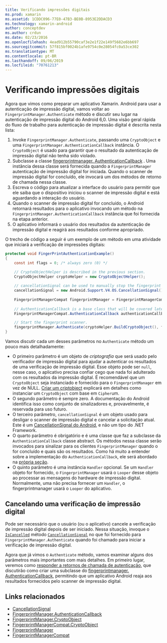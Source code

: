 ```yaml
---
title: Verificando impressões digitais
ms.prod: xamarin
ms.assetid: 1CDDC096-77E0-47B3-BE0B-8953E2DDACD3
ms.technology: xamarin-android
author: conceptdev
ms.author: crdun
ms.date: 02/23/2016
ms.openlocfilehash: 4ead912b55790caf3e2e1f22e149f5682e6bb697
ms.sourcegitcommit: 57f815bf0024b1afe9754c0e28054fc0a53ce302
ms.translationtype: MT
ms.contentlocale: pt-BR
ms.lasthandoff: 09/06/2019
ms.locfileid: "70761213"
---
```

# <a name="scanning-for-fingerprints"></a>Verificando impressões digitais

Agora que vimos como preparar um aplicativo Xamarin. Android para usar a autenticação de impressão digital, vamos voltar ao `FingerprintManager.Authenticate` método e discutir seu lugar na autenticação de impressão digital do Android 6,0. Uma visão geral rápida do fluxo de trabalho para autenticação de impressão digital é descrita nesta lista:

1. Invoke `FingerprintManager.Authenticate`, passando uma `CryptoObject` e uma `FingerprintManager.AuthenticationCallback` instância. O `CryptoObject` é usado para garantir que o resultado da autenticação de impressão digital não tenha sido violado. 
2. Subclasse a classe [fingerprintmanager. AuthenticationCallback](https://developer.android.com/reference/android/hardware/fingerprint/FingerprintManager.AuthenticationCallback.html) . Uma instância dessa classe será fornecida quando a `FingerprintManager` autenticação de impressão digital for iniciada. Quando o scanner de impressão digital for concluído, ele invocará um dos métodos de retorno de chamada nessa classe.
3. Escreva o código para atualizar a interface do usuário para permitir que ele saiba que o dispositivo iniciou o scanner de impressão digital e está aguardando a interação do usuário. 
4. Quando o scanner de impressão digital for concluído, o Android retornará resultados para o aplicativo invocando um método na `FingerprintManager.AuthenticationCallback` instância que foi fornecida na etapa anterior.
5. O aplicativo informará o usuário dos resultados da autenticação de impressão digital e reagirá aos resultados conforme apropriado. 

O trecho de código a seguir é um exemplo de um método em uma atividade que iniciará a verificação de impressões digitais:

```csharp
protected void FingerPrintAuthenticationExample()
{
    const int flags = 0; /* always zero (0) */

    // CryptoObjectHelper is described in the previous section.
    CryptoObjectHelper cryptoHelper = new CryptoObjectHelper();    
    
    // cancellationSignal can be used to manually stop the fingerprint scanner. 
    cancellationSignal = new Android.Support.V4.OS.CancellationSignal();
    
    FingerprintManagerCompat fingerprintManager = FingerprintManagerCompat.From(this);
    
    // AuthenticationCallback is a base class that will be covered later on in this guide.
    FingerprintManagerCompat.AuthenticationCallback authenticationCallback = new MyAuthCallbackSample(this);

    // Start the fingerprint scanner.
    fingerprintManager.Authenticate(cryptoHelper.BuildCryptoObject(), flags, cancellationSignal, authenticationCallback, null);
}
```

Vamos discutir cada um desses parâmetros no `Authenticate` método um pouco mais detalhadamente:

- O primeiro parâmetro é um objeto de _criptografia_ que será usado pelo verificador de impressão digital para ajudar a autenticar os resultados de uma verificação de impressão digital. Esse objeto pode ser `null`, nesse caso, o aplicativo precisa confiar cego que nada foi adulterado com os resultados da impressão digital. É recomendável que um `CryptoObject` seja instanciado e fornecido para o `FingerprintManager` em vez de NULL. [Criar um criptobject](~/android/platform/fingerprint-authentication/creating-a-cryptoobject.md) explicará em detalhes como instanciar um `CryptoObject` com base em `Cipher`um.
- O segundo parâmetro é sempre zero. A documentação do Android identifica isso como conjunto de sinalizadores e, provavelmente, é reservada para uso futuro. 
- O terceiro parâmetro, `cancellationSignal` é um objeto usado para desligar o scanner de impressão digital e cancelar a solicitação atual. Este é um [CancellationSignal do Android](https://developer.android.com/reference/android/os/CancellationSignal.html), e não um tipo do .NET Framework.
- O quarto parâmetro é obrigatório e é uma classe que faz a subclasse da `AuthenticationCallback` classe abstract. Os métodos nessa classe serão invocados para sinalizar para os clientes `FingerprintManager` quando o for concluído e quais são os resultados. Como há muito a entender sobre a implementação do `AuthenticationCallback`, ele será abordado na [própria seção](~/android/platform/fingerprint-authentication/fingerprint-authentication-callbacks.md).
- O quinto parâmetro é uma instância `Handler` opcional. Se um `Handler` objeto for fornecido, o `FingerprintManager` usará o `Looper` desse objeto ao processar as mensagens do hardware de impressão digital. Normalmente, uma não precisa fornecer um `Handler`, o fingerprintmanager usará o `Looper` do aplicativo.

## <a name="cancelling-a-fingerprint-scan"></a>Cancelando uma verificação de impressão digital

Pode ser necessário que o usuário (ou o aplicativo) cancele a verificação de impressão digital depois de ser iniciado. Nessa situação, invoque o [`IsCancelled`](https://developer.android.com/reference/android/os/CancellationSignal.html#isCanceled()) método [`CancellationSignal`](https://developer.android.com/reference/android/os/CancellationSignal.html) no que foi fornecido para `FingerprintManager.Authenticate` quando foi chamado para iniciar a verificação de impressão digital.

Agora que já vimos o `Authenticate` método, vamos examinar alguns dos parâmetros mais importantes com mais detalhes. Em primeiro lugar, veremos como [responder a retornos de chamada de autenticação](~/android/platform/fingerprint-authentication/fingerprint-authentication-callbacks.md), que discutirão como criar uma subclasse do [fingerprintmanager. AuthenticationCallback](https://developer.android.com/reference/android/hardware/fingerprint/FingerprintManager.AuthenticationCallback.html), permitindo que um aplicativo Android reaja aos resultados fornecidos pelo scanner de impressão digital.

## <a name="related-links"></a>Links relacionados

- [CancellationSignal](https://developer.android.com/reference/android/os/CancellationSignal.html)
- [FingerprintManager.AuthenticationCallback](https://developer.android.com/reference/android/hardware/fingerprint/FingerprintManager.AuthenticationCallback.html)
- [FingerprintManager.CryptoObject](https://developer.android.com/reference/android/hardware/fingerprint/FingerprintManager.CryptoObject.html)
- [FingerprintManagerCompat.CryptoObject](https://developer.android.com/reference/android/support/v4/hardware/fingerprint/FingerprintManagerCompat.CryptoObject.html)
- [FingerprintManager](https://developer.android.com/reference/android/hardware/fingerprint/FingerprintManager.html)
- [FingerprintManagerCompat](https://developer.android.com/reference/android/support/v4/hardware/fingerprint/FingerprintManagerCompat.html)
